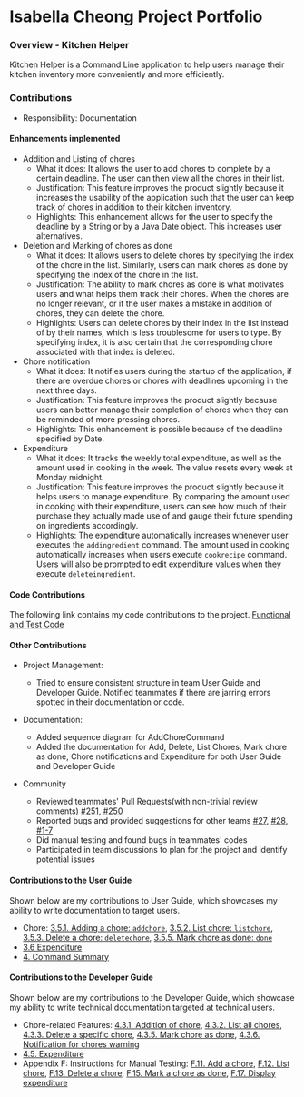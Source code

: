 # Isabella Cheong Project Portfolio

### Overview - Kitchen Helper
Kitchen Helper is a Command Line application to help users manage their kitchen inventory more conveniently and more efficiently.

### Contributions
+ Responsibility: Documentation

#### Enhancements implemented
+ Addition and Listing of chores
    + What it does: It allows the user to add chores to complete by a certain deadline. The user can then view all the chores in their list.
    + Justification: This feature improves the product slightly because it increases the usability of the application such that the user can keep track of chores in addition to their kitchen inventory. 
    + Highlights: This enhancement allows for the user to specify the deadline by a String or by a Java Date object. This increases user alternatives.
+ Deletion and Marking of chores as done
    + What it does: It allows users to delete chores by specifying the index of the chore in the list. Similarly, users can mark chores as done by specifying the index of the chore in the list.
    + Justification: The ability to mark chores as done is what motivates users and what helps them track their chores. When the chores are no longer relevant, or if the user makes a mistake in addition of chores, they can delete the chore.
    + Highlights: Users can delete chores by their index in the list instead of by their names, which is less troublesome for users to type. By specifying index, it is also certain that the corresponding chore associated with that index is deleted.
+ Chore notification
    + What it does: It notifies users during the startup of the application, if there are overdue chores or chores with deadlines upcoming in the next three days.
    + Justification: This feature improves the product slightly because users can better manage their completion of chores when they can be reminded of more pressing chores.
    + Highlights: This enhancement is possible because of the deadline specified by Date. 
+ Expenditure
    + What it does: It tracks the weekly total expenditure, as well as the amount used in cooking in the week. The value resets every week at Monday midnight.
    + Justification: This feature improves the product slightly because it helps users to manage expenditure. By comparing the amount used in cooking with their expenditure, users can see how much of their purchase they actually made use of and gauge their future spending on ingredients accordingly.
    + Highlights: The expenditure automatically increases whenever user executes the `addingredient` command. The amount used in cooking automatically increases when users execute `cookrecipe` command. Users will also be prompted to edit expenditure values when they execute `deleteingredient`.
    
#### Code Contributions 
The following link contains my code contributions to the project.
[Functional and Test Code](https://nus-cs2113-ay1920s2.github.io/tp-dashboard/#breakdown=true&search=cheongisabella&sort=groupTitle&sortWithin=title&since=2020-03-01&timeframe=commit&mergegroup=false&groupSelect=groupByRepos&tabOpen=true&tabType=authorship&tabAuthor=cheongisabella&tabRepo=AY1920S2-CS2113T-M16-2%2Ftp%5Bmaster%5D)

#### Other Contributions 
+ Project Management:
    + Tried to ensure consistent structure in team User Guide and Developer Guide. Notified teammates if there are jarring errors spotted in their documentation or code.

+ Documentation:
    + Added sequence diagram for AddChoreCommand
    + Added the documentation for Add, Delete, List Chores, Mark chore as done, Chore notifications and Expenditure for both User Guide and Developer Guide 
    
+ Community
    + Reviewed teammates' Pull Requests(with non-trivial review comments) [#251](https://github.com/AY1920S2-CS2113T-M16-2/tp/pull/251), [#250](https://github.com/AY1920S2-CS2113T-M16-2/tp/pull/250)
    + Reported bugs and provided suggestions for other teams [#27](https://github.com/nus-cs2113-AY1920S2/tp/pull/27), [#28](https://github.com/nus-cs2113-AY1920S2/duke/pull/28), [#1-7](https://github.com/cheongisabella/ped/issues)
    + Did manual testing and found bugs in teammates' codes
    + Participated in team discussions to plan for the project and identify potential issues

#### Contributions to the User Guide
Shown below are my contributions to User Guide, which showcases my ability to write documentation to target users.
+ Chore: [3.5.1. Adding a chore: `addchore`](https://ay1920s2-cs2113t-m16-2.github.io/tp/UserGuide.html#351-adding-a-chore-addchore-isabella), [3.5.2. List chore: `listchore`](https://ay1920s2-cs2113t-m16-2.github.io/tp/UserGuide.html#352-list-chore-listchore-isabella), [3.5.3. Delete a chore: `deletechore`](https://ay1920s2-cs2113t-m16-2.github.io/tp/UserGuide.html#353-delete-a-chore-deletechore-isabella), [3.5.5. Mark chore as done: `done`](https://ay1920s2-cs2113t-m16-2.github.io/tp/UserGuide.html#355-mark-chore-as-done-done-isabella)
+ [3.6 Expenditure](https://ay1920s2-cs2113t-m16-2.github.io/tp/UserGuide.html#36-expenditure)
+ [4. Command Summary](https://ay1920s2-cs2113t-m16-2.github.io/tp/UserGuide.html#4-command-summary)

#### Contributions to the Developer Guide
Shown below are my contributions to the Developer Guide, which showcase my ability to write technical documentation targeted at technical users.
+ Chore-related Features: [4.3.1. Addition of chore](https://ay1920s2-cs2113t-m16-2.github.io/tp/DeveloperGuide#431-addition-of-chore), [4.3.2. List all chores](https://ay1920s2-cs2113t-m16-2.github.io/tp/DeveloperGuide#432-list-all-chores), [4.3.3. Delete a specific chore](https://ay1920s2-cs2113t-m16-2.github.io/tp/DeveloperGuide#433-delete-a-specific-chore), [4.3.5. Mark chore as done](https://ay1920s2-cs2113t-m16-2.github.io/tp/DeveloperGuide#435-mark-chore-as-done), [4.3.6. Notification for chores warning](https://ay1920s2-cs2113t-m16-2.github.io/tp/DeveloperGuide#436-notification-for-chores-warning)
+ [4.5. Expenditure](https://ay1920s2-cs2113t-m16-2.github.io/tp/DeveloperGuide#45-expenditure)
+ Appendix F: Instructions for Manual Testing: [F.11. Add a chore](https://ay1920s2-cs2113t-m16-2.github.io/tp/DeveloperGuide#f11-add-a-chore), [F.12. List chore](https://ay1920s2-cs2113t-m16-2.github.io/tp/DeveloperGuide#f12-list-a-chore), [F.13. Delete a chore](https://ay1920s2-cs2113t-m16-2.github.io/tp/DeveloperGuide#f13-delete-a-chore), [F.15. Mark a chore as done](https://ay1920s2-cs2113t-m16-2.github.io/tp/DeveloperGuide#f15-mark-a-chore-as-done), [F.17. Display expenditure](https://ay1920s2-cs2113t-m16-2.github.io/tp/DeveloperGuide#f17-display-expenditure)
